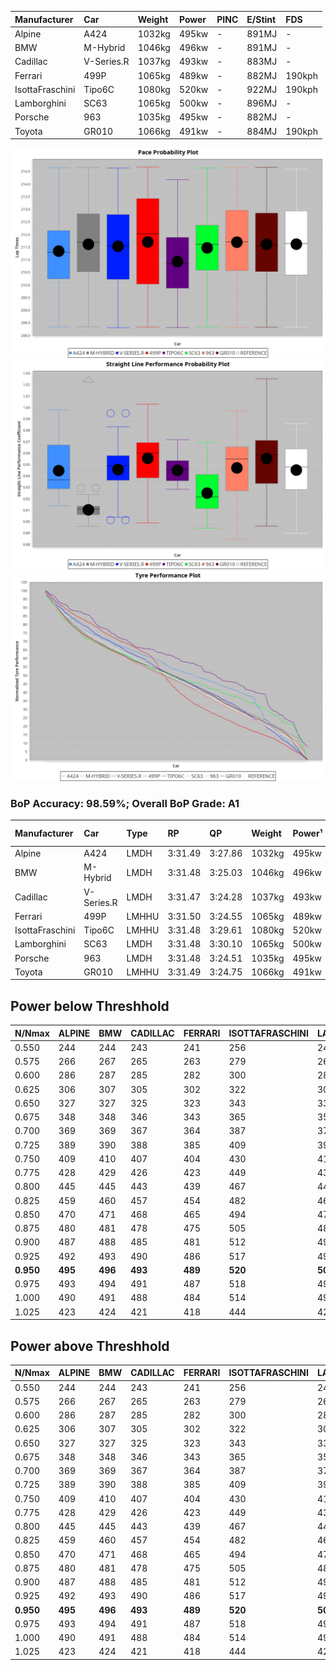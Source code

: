 |Manufacturer|Car|Weight|Power|PINC|E/Stint|FDS|
|:-|:-|:-|:-|:-|:-|:-|
|Alpine|A424|1032kg|495kw|-|891MJ|-|
|BMW|M-Hybrid|1046kg|496kw|-|891MJ|-|
|Cadillac|V-Series.R|1037kg|493kw|-|883MJ|-|
|Ferrari|499P|1065kg|489kw|-|882MJ|190kph|
|IsottaFraschini|Tipo6C|1080kg|520kw|-|922MJ|190kph|
|Lamborghini|SC63|1065kg|500kw|-|896MJ|-|
|Porsche|963|1035kg|495kw|-|882MJ|-|
|Toyota|GR010|1066kg|491kw|-|884MJ|190kph|

![PACECHART](./IMG/AUTO.png)
![STRAIGHTLINEPERFORMANCECHART](./IMG/AUTO_sp.png)
![TYREPERFORMANCECHART](./IMG/AUTO_tw.png)

### BoP Accuracy: 98.59%; Overall BoP Grade: A1
|Manufacturer|Car|Type|RP|QP|Weight|Power¹|Threshhold|PINC|Power²|E/Stint|AVG Vmax|FDS|RDLC|L/Stint|BOP-Grade|ModelAccuracy|ModelPoints|Match%|
|:-|:-|:-|:-|:-|:-|:-|:-|:-|:-|:-|:-|:-|:-|:-|:-|:-|:-|:-|
|Alpine|A424|LMDH|3:31.49|3:27.86|1032kg|495kw|0.0kph|-|495kw|891MJ|328.83kph|-|1.03|12|~A1|80.53%|517|100.00%|
|BMW|M-Hybrid|LMDH|3:31.48|3:25.03|1046kg|496kw|0.0kph|-|496kw|891MJ|323.54kph|-|1.02|12|~A1|96.62%|1656|100.00%|
|Cadillac|V-Series.R|LMDH|3:31.47|3:24.28|1037kg|493kw|0.0kph|-|493kw|883MJ|328.13kph|-|1.02|12|~A1|90.68%|2081|100.00%|
|Ferrari|499P|LMHHU|3:31.50|3:24.55|1065kg|489kw|0.0kph|-|489kw|882MJ|328.91kph|190kph|1.03|12|~A1|94.63%|2574|100.00%|
|IsottaFraschini|Tipo6C|LMHHU|3:31.48|3:29.61|1080kg|520kw|0.0kph|-|520kw|922MJ|329.04kph|190kph|1.02|12|+B1|66.67%|96|89.97%|
|Lamborghini|SC63|LMDH|3:31.48|3:30.10|1065kg|500kw|0.0kph|-|500kw|896MJ|324.52kph|-|1.03|12|~A1|92.15%|399|98.72%|
|Porsche|963|LMDH|3:31.48|3:24.51|1035kg|495kw|0.0kph|-|495kw|882MJ|329.13kph|-|1.02|12|~A1|95.67%|5902|100.00%|
|Toyota|GR010|LMHHU|3:31.49|3:24.75|1066kg|491kw|0.0kph|-|491kw|884MJ|329.01kph|190kph|1.02|12|~A1|91.69%|3310|100.00%|

## Power below Threshhold
|N/Nmax|ALPINE|BMW|CADILLAC|FERRARI|ISOTTAFRASCHINI|LAMBORGHINI|PORSCHE|TOYOTA|
|:-|:-|:-|:-|:-|:-|:-|:-|:-|
|0.550|244|244|243|241|256|246|244|242|
|0.575|266|267|265|263|279|269|266|264|
|0.600|286|287|285|282|300|289|286|284|
|0.625|306|307|305|302|322|309|306|304|
|0.650|327|327|325|323|343|330|327|324|
|0.675|348|348|346|343|365|351|348|345|
|0.700|369|369|367|364|387|372|369|366|
|0.725|389|390|388|385|409|393|389|386|
|0.750|409|410|407|404|430|413|409|406|
|0.775|428|429|426|423|449|432|428|424|
|0.800|445|445|443|439|467|449|445|441|
|0.825|459|460|457|454|482|464|459|455|
|0.850|470|471|468|465|494|475|470|466|
|0.875|480|481|478|475|505|485|480|476|
|0.900|487|488|485|481|512|492|487|483|
|0.925|492|493|490|486|517|497|492|488|
|**0.950**|**495**|**496**|**493**|**489**|**520**|**500**|**495**|**491**|
|0.975|493|494|491|487|518|498|493|489|
|1.000|490|491|488|484|514|495|490|486|
|1.025|423|424|421|418|444|427|423|419|

## Power above Threshhold
|N/Nmax|ALPINE|BMW|CADILLAC|FERRARI|ISOTTAFRASCHINI|LAMBORGHINI|PORSCHE|TOYOTA|
|:-|:-|:-|:-|:-|:-|:-|:-|:-|
|0.550|244|244|243|241|256|246|244|242|
|0.575|266|267|265|263|279|269|266|264|
|0.600|286|287|285|282|300|289|286|284|
|0.625|306|307|305|302|322|309|306|304|
|0.650|327|327|325|323|343|330|327|324|
|0.675|348|348|346|343|365|351|348|345|
|0.700|369|369|367|364|387|372|369|366|
|0.725|389|390|388|385|409|393|389|386|
|0.750|409|410|407|404|430|413|409|406|
|0.775|428|429|426|423|449|432|428|424|
|0.800|445|445|443|439|467|449|445|441|
|0.825|459|460|457|454|482|464|459|455|
|0.850|470|471|468|465|494|475|470|466|
|0.875|480|481|478|475|505|485|480|476|
|0.900|487|488|485|481|512|492|487|483|
|0.925|492|493|490|486|517|497|492|488|
|**0.950**|**495**|**496**|**493**|**489**|**520**|**500**|**495**|**491**|
|0.975|493|494|491|487|518|498|493|489|
|1.000|490|491|488|484|514|495|490|486|
|1.025|423|424|421|418|444|427|423|419|
